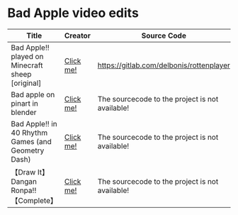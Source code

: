 # Bad Apple video edits

| Title             | Creator                     | Source Code                                  | Video       |
| ----------------- | --------------------------- | -------------------------------------------- | ----------- |
| Bad Apple!! played on Minecraft sheep [original] | [Click me!](https://www.youtube.com/channel/UCVP-0ePDBxeNemne0zAFZkg) | https://gitlab.com/delbonis/rottenplayer | [Click me!](https://www.youtube.com/watch?v=tO6sfku_1b8) |
| Bad apple on pinart in blender | [Click me!](https://www.youtube.com/channel/UCe64J6qUnpCjqL_yv-NvVuA) | The sourcecode to the project is not available! | [Click me!](https://www.youtube.com/watch?v=LosOIFUJKu8) |
| Bad Apple!! in 40 Rhythm Games (and Geometry Dash) | [Click me!](https://www.youtube.com/channel/UCg7xTb3vlPbOBpYhh_v3tpQ) | The sourcecode to the project is not available! | [Click me!](https://www.youtube.com/watch?v=4tQYA03Qcag) |
| 【Draw It】Dangan Ronpa!!【Complete】 | [Click me!](https://www.nicovideo.jp/user/1585977) | The sourcecode to the project is not available! | [Click me!](https://www.nicovideo.jp/watch/sm23159930) |